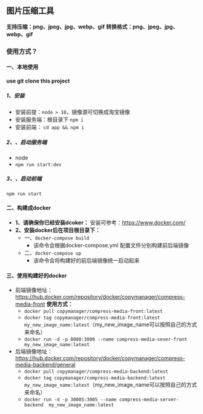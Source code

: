 ## 图片压缩工具
  **支持压缩：png、jpeg、jpg、webp、gif**
  **转换格式：png、jpeg、jpg、webp、gif**

### 使用方式？

#### 一、本地使用
  **use git clone this project**

##### 1、安装
  + 安装前提：`node > 18`，镜像源可切换成淘宝镜像
  + 安装服务端：根目录下 `npm i` 
  + 安装前端： `cd app && npm i`

##### 2、、启动服务端
  + node 
  + `npm run start:dev`
##### 3、、启动前端
  `npm run start`


#### 二、构建成docker
  - **1、请确保你已经安装dcoker：**
    安装可参考：https://www.docker.com/
  - **2、安装docker后在项目根目录下：**
    + 一、`docker-compose build`
      - 该命令会根据docker-compose.yml 配置文件分别构建前后端镜像
    + 二、`docker-compose up`
      - 该命令会将构建好的前后端镜像统一启动起来

#### 三、使用构建好的docker
  + 前端镜像地址：https://hub.docker.com/repository/docker/copymanager/compress-media-front
    **使用方式：**
    - `docker pull copymanager/compress-media-front:latest`
    - `docker tag copymanager/compress-media-front:latest my_new_image_name:latest`（my_new_image_name可以按照自己的方式来命名）
    - `docker run -d -p 8080:3000 --name compress-media-sever-front  my_new_image_name:latest`
  + 后端镜像地址：https://hub.docker.com/repository/docker/copymanager/compress-media-backend/general
    - `docker pull copymanager/compress-media-backend:latest`
    - `docker tag copymanager/compress-media-backend:latest my_new_image_name:latest`（my_new_image_name可以按照自己的方式来命名）
    - `docker run -d -p 30005:3005 --name compress-media-server-backend  my_new_image_name:latest`

  